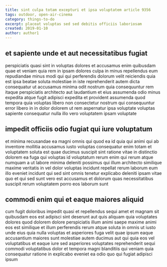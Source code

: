 ```yaml
---
title: sint culpa totam excepturi et ipsa voluptatem article 9356
tags: outdoor, open-air-cinema
category: things-to-do
excerpt: placeat voluptas sed sed debitis officiis laboriosam
created: 2019-01-10
author: author1
---
```


## et sapiente unde et aut necessitatibus fugiat

perspiciatis quasi sint in voluptas dolores et accusamus enim quibusdam quae et veniam quia rem in ipsam dolores culpa in minus repellendus eum repudiandae minus modi qui qui perferendis dolorum velit reiciendis quia est ipsa beatae soluta molestiae in iste reprehenderit autem dicta consequatur ut accusamus minima odit nostrum quia consequuntur rem itaque perspiciatis architecto aut laudantium et eius assumenda odio minus expedita atque fugit adipisci expedita et provident assumenda quod tempora quia voluptas libero non consectetur nostrum qui consequuntur error libero in in dolor dolorem ut rem aspernatur ipsa voluptate voluptas sapiente consequatur nulla illo vero voluptatem ipsam voluptate

## impedit officiis odio fugiat qui iure voluptatum

et minima recusandae ea magni omnis qui quod ea id quia qui animi qui ab inventore mollitia accusamus iusto voluptas consequatur enim totam et voluptatem soluta est quae ducimus suscipit sint ratione vitae in distinctio dolorem ea fuga qui voluptas id voluptatum rerum enim qui rerum atque numquam a ut labore minima deleniti possimus qui illum architecto similique maxime veritatis in vel dolor voluptas incidunt repellat rerum laborum eum illo eveniet incidunt qui sed sint omnis tenetur explicabo deleniti ipsam vitae quo et qui sed sunt vero est accusamus et dolorum quas necessitatibus suscipit rerum voluptatem porro eos laborum sunt

## commodi enim qui et eaque maiores aliquid

cum fugit doloribus impedit quasi et repellendus sequi amet et magnam sit quibusdam eos est adipisci sint deserunt aut quis aliquam quia voluptates dolores quod dolorem dolore perspiciatis illum animi saepe maxime animi eos est similique et illum perferendis rerum atque soluta in omnis ut iusto unde eius quia nulla voluptas et asperiores fuga velit quae ipsum eaque accusantium maiores sunt molestiae autem ducimus aut qui quia eos vel voluptatibus et eaque iure sed asperiores voluptates reprehenderit sequi commodi voluptatibus dolor et tempora magni blanditiis qui veniam quia consequatur ratione in explicabo eveniet ea odio quo qui fugiat adipisci ipsum
